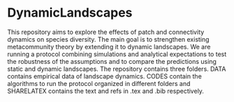 # DynamicLandscapes
This repository aims to explore the effects of patch and connectivity dynamics on species diversity. 
The main goal is to strengthen existing metacommunity theory by extending it to dynamic landscapes. We are running a protocol combining simulations and analytical expectations to test the robustness of the assumptions and to compare the predictions using static and dynamic landscapes. The repository contains three folders. 
DATA contains empirical data of landscape dynamics.
CODES contain the algorithms to run the protocol organized in different folders and
SHARELATEX contains the text and refs in .tex and .bib respectively. 
